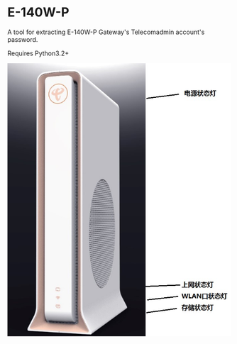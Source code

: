 # E-140W-P
A tool for extracting E-140W-P Gateway's Telecomadmin account's password.

Requires Python3.2+

![](photo.jpg)